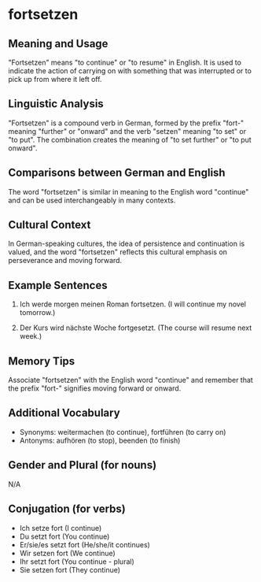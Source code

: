 # fortsetzen
## Meaning and Usage
"Fortsetzen" means "to continue" or "to resume" in English. It is used to indicate the action of carrying on with something that was interrupted or to pick up from where it left off.

## Linguistic Analysis
"Fortsetzen" is a compound verb in German, formed by the prefix "fort-" meaning "further" or "onward" and the verb "setzen" meaning "to set" or "to put". The combination creates the meaning of "to set further" or "to put onward".

## Comparisons between German and English
The word "fortsetzen" is similar in meaning to the English word "continue" and can be used interchangeably in many contexts.

## Cultural Context
In German-speaking cultures, the idea of persistence and continuation is valued, and the word "fortsetzen" reflects this cultural emphasis on perseverance and moving forward.

## Example Sentences
1. Ich werde morgen meinen Roman fortsetzen.
   (I will continue my novel tomorrow.)

2. Der Kurs wird nächste Woche fortgesetzt.
   (The course will resume next week.)

## Memory Tips
Associate "fortsetzen" with the English word "continue" and remember that the prefix "fort-" signifies moving forward or onward.

## Additional Vocabulary
- Synonyms: weitermachen (to continue), fortführen (to carry on)
- Antonyms: aufhören (to stop), beenden (to finish)

## Gender and Plural (for nouns)
N/A

## Conjugation (for verbs)
- Ich setze fort (I continue)
- Du setzt fort (You continue)
- Er/sie/es setzt fort (He/she/it continues)
- Wir setzen fort (We continue)
- Ihr setzt fort (You continue - plural)
- Sie setzen fort (They continue)